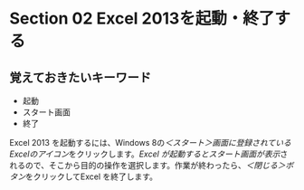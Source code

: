 # Section 02 Excel 2013を起動・終了する

## 覚えておきたいキーワード
- 起動
- スタート画面
- 終了

Excel 2013 を起動するには、Windows 8の<em>＜スタート＞画面に登録されているExcelのアイコン</em>をクリックします。<em>Excel が起動するとスタート画面が表示</em>されるので、そこから目的の操作を選択します。作業が終わったら、<em>＜閉じる＞ボタン</em>をクリックしてExcel を終了します。
